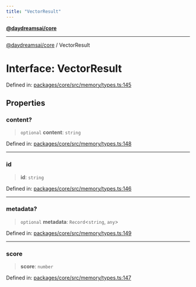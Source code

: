 ```yaml
---
title: "VectorResult"
---
```


[**@daydreamsai/core**](./api-reference.md)

***

[@daydreamsai/core](./api-reference.md) / VectorResult

# Interface: VectorResult

Defined in: [packages/core/src/memory/types.ts:145](https://github.com/dojoengine/daydreams/blob/cade502c379b7b9e103832026447c86310638fce/packages/core/src/memory/types.ts#L145)

## Properties

### content?

> `optional` **content**: `string`

Defined in: [packages/core/src/memory/types.ts:148](https://github.com/dojoengine/daydreams/blob/cade502c379b7b9e103832026447c86310638fce/packages/core/src/memory/types.ts#L148)

***

### id

> **id**: `string`

Defined in: [packages/core/src/memory/types.ts:146](https://github.com/dojoengine/daydreams/blob/cade502c379b7b9e103832026447c86310638fce/packages/core/src/memory/types.ts#L146)

***

### metadata?

> `optional` **metadata**: `Record`\<`string`, `any`\>

Defined in: [packages/core/src/memory/types.ts:149](https://github.com/dojoengine/daydreams/blob/cade502c379b7b9e103832026447c86310638fce/packages/core/src/memory/types.ts#L149)

***

### score

> **score**: `number`

Defined in: [packages/core/src/memory/types.ts:147](https://github.com/dojoengine/daydreams/blob/cade502c379b7b9e103832026447c86310638fce/packages/core/src/memory/types.ts#L147)
